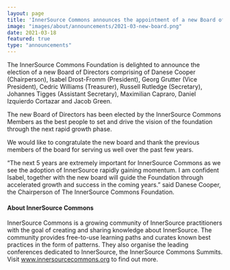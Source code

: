 ```yaml
---
layout: page
title: 'InnerSource Commons announces the appointment of a new Board of Directors'
image: "images/about/announcements/2021-03-new-board.png"
date: 2021-03-18
featured: true
type: "announcements"
---
```


The InnerSource Commons Foundation is delighted to announce the election of a new Board of Directors comprising of Danese Cooper (Chairperson), Isabel Drost-Fromm (President), Georg Grutter (Vice President), Cedric Williams (Treasurer), Russell Rutledge (Secretary), Johannes Tigges (Assistant Secretary), Maximilian Capraro, Daniel Izquierdo Cortazar and Jacob Green.

The new Board of Directors has been elected by the InnerSource Commons Members as the best people to set and drive the vision of the foundation through the next rapid growth phase. 

We would like to congratulate the new board and thank the previous members of the board for serving us well over the past few years.

“The next 5 years are extremely important for InnerSource Commons as we see the adoption of InnerSource rapidly gaining momentum. I am confident Isabel, together with the new board will guide the Foundation through accelerated growth and success in the coming years.” said Danese Cooper, the Chairperson of The InnerSource Commons Foundation. 

#### About InnerSource Commons
InnerSource Commons is a growing community of InnerSource practitioners with the goal of creating and sharing knowledge about InnerSource.  The community provides free-to-use learning paths and curates known best practices in the form of patterns. They also organise the leading conferences dedicated to InnerSource, the InnerSource Commons Summits. Visit www.innersourcecommons.org to find out more.
